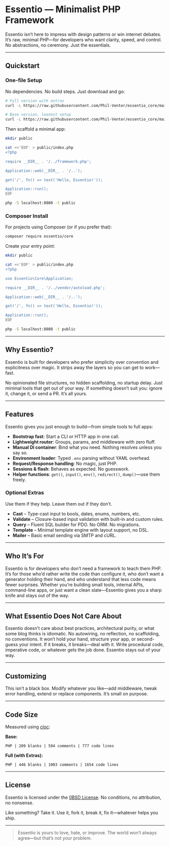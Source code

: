 # Essentio — Minimalist PHP Framework

Essentio isn’t here to impress with design patterns or win internet debates. It’s raw, minimal PHP—for developers who want clarity, speed, and control. No abstractions, no ceremony. Just the essentials.

---

## Quickstart

### One-file Setup

No dependencies. No build steps. Just download and go:

```bash
# Full version with extras
curl -L https://raw.githubusercontent.com/Phil-Venter/essentio_core/main/dist/full.php -o framework.php

# Base version, leanest setup
curl -L https://raw.githubusercontent.com/Phil-Venter/essentio_core/main/dist/base.php -o framework.php
```

Then scaffold a minimal app:

```bash
mkdir public

cat <<'EOF' > public/index.php
<?php

require __DIR__ . '/../framework.php';

Application::web(__DIR__ . '/..');

get('/', fn() => text('Hello, Essentio!'));

Application::run();
EOF

php -S localhost:8080 -t public
```

### Composer Install

For projects using Composer (or if you prefer that):

```bash
composer require essentio/core
```

Create your entry point:

```bash
mkdir public

cat <<'EOF' > public/index.php
<?php

use Essentio\Core\Application;

require __DIR__ . '/../vendor/autoload.php';

Application::web(__DIR__ . '/..');

get('/', fn() => text('Hello, Essentio!'));

Application::run();
EOF

php -S localhost:8080 -t public
```

---

## Why Essentio?

Essentio is built for developers who prefer simplicity over convention and explicitness over magic. It strips away the layers so you can get to work—fast.

No opinionated file structures, no hidden scaffolding, no startup delay. Just minimal tools that get out of your way. If something doesn’t suit you: ignore it, change it, or send a PR. It’s all yours.

---

## Features

Essentio gives you just enough to build—from simple tools to full apps:

* **Bootstrap fast**: Start a CLI or HTTP app in one call.
* **Lightweight router**: Groups, params, and middleware with zero fluff.
* **Manual DI container**: Bind what you need. Nothing resolves unless you say so.
* **Environment loader**: Typed `.env` parsing without YAML overhead.
* **Request/Response handling**: No magic, just PHP.
* **Sessions & flash**: Behaves as expected. No guesswork.
* **Helper functions**: `get()`, `input()`, `env()`, `redirect()`, `dump()`—use them freely.

### Optional Extras

Use them if they help. Leave them out if they don’t.

* **Cast** – Type-cast input to bools, dates, enums, numbers, etc.
* **Validate** – Closure-based input validation with built-in and custom rules.
* **Query** – Fluent SQL builder for PDO. No ORM. No migrations.
* **Template** – Minimal template engine with layout support, no DSL.
* **Mailer** – Basic email sending via SMTP and cURL.

---

## Who It’s For

Essentio is for developers who don’t need a framework to teach them PHP. It’s for those who’d rather write the code than configure it, who don’t want a generator holding their hand, and who understand that less code means fewer surprises. Whether you're building small tools, internal APIs, command-line apps, or just want a clean slate—Essentio gives you a sharp knife and stays out of the way.

---

## What Essentio Does Not Care About

Essentio doesn’t care about best practices, architectural purity, or what some blog thinks is idiomatic. No autowiring, no reflection, no scaffolding, no conventions. It won’t hold your hand, structure your app, or second-guess your intent. If it breaks, it breaks—deal with it. Write procedural code, imperative code, or whatever gets the job done. Essentio stays out of your way.

---

## Customizing

This isn’t a black box. Modify whatever you like—add middleware, tweak error handling, extend or replace components. It’s small on purpose.

---

## Code Size

Measured using [cloc](https://github.com/AlDanial/cloc):

**Base:**

```
PHP | 209 blanks | 504 comments | 777 code lines
```

**Full (with Extras):**

```
PHP | 446 blanks | 1003 comments | 1654 code lines
```

---

## License

Essentio is licensed under the [0BSD License](https://opensource.org/licenses/0BSD). No conditions, no attribution, no nonsense.

Like something? Take it.
Use it, fork it, break it, fix it—whatever helps you ship.

---

> Essentio is yours to love, hate, or improve. The world won’t always agree—but that’s not your problem.
